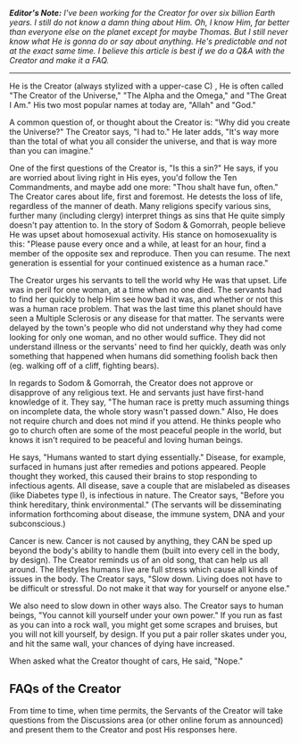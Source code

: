 _**Editor's Note:**  I've been working for the Creator for over six billion Earth years.  I still do not know a damn thing about Him.  Oh, I know Him, far better than everyone else on the planet except for maybe Thomas.  But I still never know what He is gonna do or say about anything.  He's predictable and not at the exact same time.  I believe this article is best if we do a Q&A with the Creator and make it a FAQ._ 
***
He is the Creator (always stylized with a upper-case C) , He is often called "The Creator of the Universe," "The Alpha and the Omega," and "The Great I Am."  His two most popular names at today are, "Allah" and "God."

A common question of, or thought about the Creator is: "Why did you create the Universe?"  The Creator says, "I had to."  He later adds, "It's way more than the total of what you all consider the universe, and that is way more than you can imagine."

One of the first questions of the Creator is, "Is this a sin?"  He says, if you are worried about living right in His eyes, you'd follow the Ten Commandments, and maybe add one more: "Thou shalt have fun, often." The Creator cares about life, first and foremost.  He detests the loss of life, regardless of the manner of death.  Many religions specify various sins, further many (including clergy) interpret things as sins that He quite simply doesn't pay attention to.  In the story of Sodom & Gomorrah, people believe He was upset about homosexual activity.  His stance on homosexuality is this: "Please pause every once and a while, at least for an hour, find a member of the opposite sex and reproduce. Then you can resume.  The next generation is essential for your continued existence as a human race."

The Creator urges his servants to tell the world why He was that upset.  Life was in peril for one woman, at a time when no one died.  The servants had to find her quickly to help Him see how bad it was, and whether or not this was a human race problem.  That was the last time this planet should have seen a Multiple Sclerosis or any disease for that matter.  The servants were delayed by the town's people who did not understand why they had come looking for only one woman, and no other would suffice.  They did not understand illness or the servants' need to find her quickly, death was only something that happened when humans did something foolish back then (eg. walking off of a cliff, fighting bears).

In regards to Sodom & Gomorrah, the Creator does not approve or disapprove of any religious text.  He and servants just have first-hand knowledge of it.  They say, "The human race is pretty much assuming things on incomplete data, the whole story wasn't passed down."  Also, He does not require church and does not mind if you attend.  He thinks people who go to church often are some of the most peaceful people in the world, but knows it isn't required to be peaceful and loving human beings.

He says, "Humans wanted to start dying essentially."  Disease, for example, surfaced in humans just after remedies and potions appeared.  People thought they worked, this caused their brains to stop responding to infectious agents.  All disease, save a couple that are mislabeled as diseases (like Diabetes type I), is infectious in nature.  The Creator says, "Before you think hereditary, think environmental." (The servants will be disseminating  information forthcoming about disease, the immune system, DNA and your subconscious.)

Cancer is new.  Cancer is not caused by anything, they CAN be sped up beyond the body's ability to handle them (built into every cell in the body, by design).  The Creator reminds us of an old song, that can help us all around. The lifestyles humans live are full stress which cause all kinds of issues in the body.  The Creator says, "Slow down.  Living does not have to be difficult or stressful.  Do not make it that way for yourself or anyone else."

We also need to slow down in other ways also.  The Creator says to human beings, "You cannot kill yourself under your own power."  If you run as fast as you can into a rock wall, you might get some scrapes and bruises, but you will not kill yourself, by design.  If you put a pair roller skates under you, and hit the same wall, your chances of dying have increased.  

When asked what the Creator thought of cars, He said, "Nope."

## FAQs of the Creator
From time to time, when time permits, the Servants of the Creator will take questions from the Discussions area (or other online forum as announced) and present them to the Creator and post His responses here.